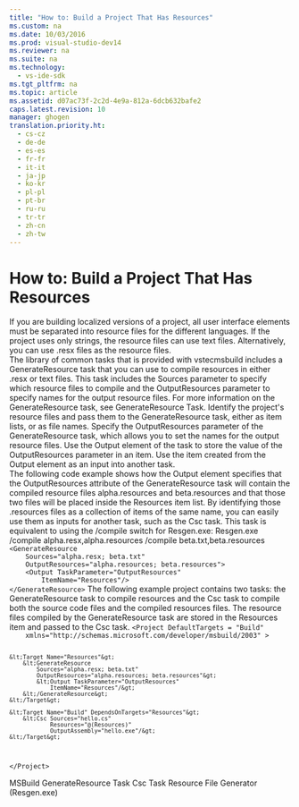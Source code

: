 ```yaml
---
title: "How to: Build a Project That Has Resources"
ms.custom: na
ms.date: 10/03/2016
ms.prod: visual-studio-dev14
ms.reviewer: na
ms.suite: na
ms.technology: 
  - vs-ide-sdk
ms.tgt_pltfrm: na
ms.topic: article
ms.assetid: d07ac73f-2c2d-4e9a-812a-6dcb632bafe2
caps.latest.revision: 10
manager: ghogen
translation.priority.ht: 
  - cs-cz
  - de-de
  - es-es
  - fr-fr
  - it-it
  - ja-jp
  - ko-kr
  - pl-pl
  - pt-br
  - ru-ru
  - tr-tr
  - zh-cn
  - zh-tw
---
```

# How to: Build a Project That Has Resources
<?xml version="1.0" encoding="utf-8"?>
<developerHowToDocument xmlns="http://ddue.schemas.microsoft.com/authoring/2003/5" xmlns:xlink="http://www.w3.org/1999/xlink" xmlns:xsi="http://www.w3.org/2001/XMLSchema-instance" xsi:schemaLocation="http://ddue.schemas.microsoft.com/authoring/2003/5 http://clixdevr3.blob.core.windows.net/ddueschema/developer.xsd">
  <introduction>
    <para>If you are building localized versions of a project, all user interface elements must be separated into resource files for the different languages. If the project uses only strings, the resource files can use text files. Alternatively, you can use .resx files as the resource files.</para>
  </introduction>
  <section>
    <title>Compiling Resources with MSBuild</title>
    <content>
      <para>The library of common tasks that is provided with <token>vstecmsbuild</token> includes a <unmanagedCodeEntityReference>GenerateResource</unmanagedCodeEntityReference> task that you can use to compile resources in either .resx or text files. This task includes the <codeInline>Sources</codeInline> parameter to specify which resource files to compile and the <codeInline>OutputResources</codeInline> parameter to specify names for the output resource files. For more information on the <unmanagedCodeEntityReference>GenerateResource</unmanagedCodeEntityReference> task, see <link xlink:href="c0aff32f-f2cc-46f6-9c3e-a5c9f8f912b1">GenerateResource Task</link>.</para>
      <procedure>
        <title>To compile resources with MSBuild</title>
        <steps class="ordered">
          <step>
            <content>
              <para>Identify the project's resource files and pass them to the <unmanagedCodeEntityReference>GenerateResource</unmanagedCodeEntityReference> task, either as item lists, or as file names.</para>
            </content>
          </step>
          <step>
            <content>
              <para>Specify the <unmanagedCodeEntityReference>OutputResources</unmanagedCodeEntityReference> parameter of the <unmanagedCodeEntityReference>GenerateResource</unmanagedCodeEntityReference> task, which allows you to set the names for the output resource files.</para>
            </content>
          </step>
          <step>
            <content>
              <para>Use the <unmanagedCodeEntityReference>Output</unmanagedCodeEntityReference> element of the task to store the value of the <unmanagedCodeEntityReference>OutputResources</unmanagedCodeEntityReference> parameter in an item.</para>
            </content>
          </step>
          <step>
            <content>
              <para>Use the item created from the <unmanagedCodeEntityReference>Output</unmanagedCodeEntityReference> element as an input into another task.</para>
            </content>
          </step>
        </steps>
      </procedure>
    </content>
  </section>
  <codeExample>
    <description>
      <content>
        <para>The following code example shows how the <unmanagedCodeEntityReference>Output</unmanagedCodeEntityReference> element specifies that the <unmanagedCodeEntityReference>OutputResources</unmanagedCodeEntityReference> attribute of the <unmanagedCodeEntityReference>GenerateResource</unmanagedCodeEntityReference> task will contain the compiled resource files <codeInline>alpha.resources</codeInline> and <codeInline>beta.resources</codeInline> and that those two files will be placed inside the <codeInline>Resources</codeInline> item list. By identifying those .resources files as a collection of items of the same name, you can easily use them as inputs for another task, such as the <legacyLink xlink:href="d8c19b36-f5ca-484b-afa6-8ff3b90e103a">Csc</legacyLink> task.</para>
        <para>This task is equivalent to using the <system>/compile</system> switch for <legacyLink xlink:href="8ef159de-b660-4bec-9213-c3fbc4d1c6f4">Resgen.exe</legacyLink>:</para>
        <para>
          <codeInline>Resgen.exe /compile alpha.resx,alpha.resources /compile beta.txt,beta.resources</codeInline>
        </para>
      </content>
    </description>
    <code>&lt;GenerateResource
    Sources="alpha.resx; beta.txt"
    OutputResources="alpha.resources; beta.resources"&gt;
    &lt;Output TaskParameter="OutputResources"
        ItemName="Resources"/&gt;
&lt;/GenerateResource&gt;</code>
    <comments>
      <content />
    </comments>
  </codeExample>
  <codeExample>
    <description>
      <content>
        <para>The following example project contains two tasks: the <unmanagedCodeEntityReference>GenerateResource</unmanagedCodeEntityReference> task to compile resources and the <unmanagedCodeEntityReference>Csc</unmanagedCodeEntityReference> task to compile both the source code files and the compiled resources files. The resource files compiled by the <unmanagedCodeEntityReference>GenerateResource</unmanagedCodeEntityReference> task are stored in the <codeInline>Resources</codeInline> item and passed to the <unmanagedCodeEntityReference>Csc</unmanagedCodeEntityReference> task.</para>
      </content>
    </description>
    <code>&lt;Project DefaultTargets = "Build"
    xmlns="http://schemas.microsoft.com/developer/msbuild/2003" &gt;

    &lt;Target Name="Resources"&gt;
        &lt;GenerateResource
            Sources="alpha.resx; beta.txt"
            OutputResources="alpha.resources; beta.resources"&gt;
            &lt;Output TaskParameter="OutputResources"
                ItemName="Resources"/&gt;
        &lt;/GenerateResource&gt;
    &lt;/Target&gt;

    &lt;Target Name="Build" DependsOnTargets="Resources"&gt;
        &lt;Csc Sources="hello.cs"
                Resources="@(Resources)"
                OutputAssembly="hello.exe"/&gt;
    &lt;/Target&gt;
&lt;/Project&gt;</code>
    <comments>
      <content />
    </comments>
  </codeExample>
  <relatedTopics>
<link xlink:href="e39f13f7-1e1d-4435-95ca-0c222bca071c">MSBuild</link>
<link xlink:href="c0aff32f-f2cc-46f6-9c3e-a5c9f8f912b1">GenerateResource Task</link>
<link xlink:href="d8c19b36-f5ca-484b-afa6-8ff3b90e103a">Csc Task</link>
<link xlink:href="8ef159de-b660-4bec-9213-c3fbc4d1c6f4">Resource File Generator (Resgen.exe)</link>
</relatedTopics>
</developerHowToDocument>